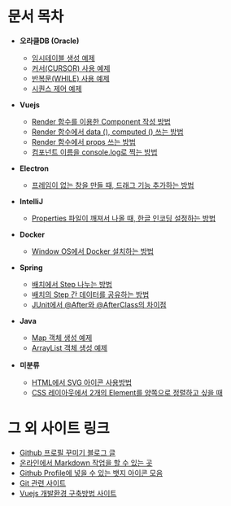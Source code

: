 # 문서 목차
- **오라클DB (Oracle)**
  - [임시테이블 생성 예제](docs/oracle.md#임시테이블-생성-예제)
  - [커서(CURSOR) 사용 예제](docs/oracle.md#커서cursor-사용-예제)
  - [반복문(WHILE) 사용 예제](docs/oracle.md#반복문while-사용-예제)
  - [시퀀스 제어 예제](docs/oracle.md#시퀀스-제어-예제)

- **Vuejs**
  - [Render 함수를 이용한 Component 작성 방법](docs/vuejs.md#vuejs에서-render-함수를-이용한-component-작성-방법)
  - [Render 함수에서 data (), computed () 쓰는 방법](docs/vuejs.md#render-함수에서-data--computed--쓰는-방법)
  - [Render 함수에서 props 쓰는 방법](docs/vuejs.md#render-함수에서-props-쓰는-방법)
  - [컴포넌트 이름을 console.log로 찍는 방법](docs/vuejs.md#컴포넌트의-이름을-consolelog로-찍는-방법)

- **Electron**
  - [프레임이 없는 창을 만들 때, 드래그 기능 추가하는 방법](docs/electron.md#프레임이-없는-창을-만들-때-드래그-기능-추가하는-방법)

- **IntelliJ**
  - [Properties 파일이 깨져서 나올 때, 한글 인코딩 설정하는 방법](docs/intellij.md#properties-파일이-깨져서-나올-때-한글-인코딩-설정하는-방법)

- **Docker**
  - [Window OS에서 Docker 설치하는 방법](docs/docker.md#window-os에서-docker-설치하는-방법)

- **Spring**
  - [배치에서 Step 나누는 방법](docs/spring.md#배치에서-step-나누는-방법)
  - [배치의 Step 간 데이터를 공유하는 방법](https://marobiana.tistory.com/133)
  - [JUnit에서 @After와 @AfterClass의 차이점](docs/spring.md#junit에서-after와-afterclass의-차이점)

- **Java**
  - [Map 객체 생성 예제](docs/java.md#map-객체-생성-예제)
  - [ArrayList 객체 생성 예제](docs/java.md#arraylist-객체-생성-예제)

- **미분류**
  - [HTML에서 SVG 아이콘 사용방법](docs/etc.md#html에서-svg-아이콘-사용방법)
  - [CSS 레이아웃에서 2개의 Element를 양쪽으로 정렬하고 싶을 때](docs/etc.md#css-레이아웃에서-2개의-element를-양쪽으로-정렬하고-싶을-때)

# 그 외 사이트 링크
  - [Github 프로필 꾸미기 블로그 글](https://velog.io/@woo0_hooo/Github-github-profile-%EA%B0%84%EC%A7%80%EB%82%98%EA%B2%8C-%EA%BE%B8%EB%AF%B8%EA%B8%B0)
  - [온라인에서 Markdown 작업을 할 수 있는 곳](https://dillinger.io/)
  - [Github Profile에 넣을 수 있는 뱃지 아이콘 모음](https://simpleicons.org/)
  - [Git 관련 사이트](https://backlog.com/git-tutorial/kr/stepup/stepup1_1.html)
  - [Vuejs 개발환경 구축방법 사이트](https://paulcalla.tistory.com/385)